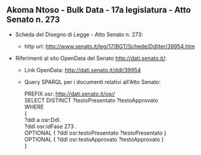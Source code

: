 ## Akoma Ntoso - Bulk Data - 17a legislatura - Atto Senato n. 273 ##

* Scheda del Disegno di Legge - Atto Senato n. 273:
	* http url: http://www.senato.it/leg/17/BGT/Schede/Ddliter/39954.htm

* Riferimenti al sito OpenData del Senato http://dati.senato.it/:
	* Link OpenData: http://dati.senato.it/ddl/39954
	* Query SPARQL per i documenti relativi all'Atto Senato:

        PREFIX osr: <http://dati.senato.it/osr/>  
		SELECT DISTINCT ?testoPresentato ?testoApprovato  
		WHERE  
		{  
		    ?ddl a osr:Ddl.  
		    ?ddl osr:idFase 273 .  
		    OPTIONAL { ?ddl osr:testoPresentato ?testoPresentato }  
		    OPTIONAL { ?ddl osr:testoApprovato ?testoApprovato }  
		}
		